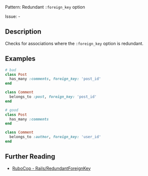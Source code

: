 Pattern: Redundant `:foreign_key` option

Issue: -

## Description

Checks for associations where the `:foreign_key` option is redundant.

## Examples

```ruby
# bad
class Post
  has_many :comments, foreign_key: 'post_id'
end

class Comment
  belongs_to :post, foreign_key: 'post_id'
end

# good
class Post
  has_many :comments
end

class Comment
  belongs_to :author, foreign_key: 'user_id'
end
```

## Further Reading

* [RuboCop - Rails/RedundantForeignKey](https://github.com/eugeneius/rubocop-rails/blob/45cbda4d1806179f714d1090ab61c5512d8ff3b2/docs/modules/ROOT/pages/cops_rails.adoc#railsredundantforeignkey)
